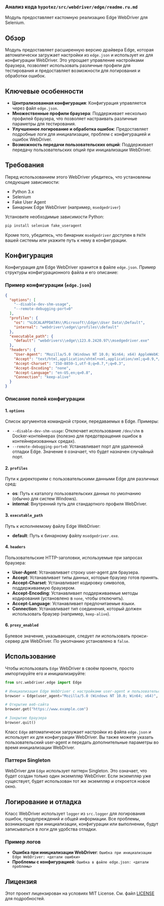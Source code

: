### Анализ кода `hypotez/src/webdriver/edge/readme.ru.md`

Модуль предоставляет кастомную реализацию Edge WebDriver для Selenium.

## Обзор

Модуль предоставляет расширенную версию драйвера Edge, которая автоматически загружает настройки из `edge.json` и использует их для конфигурации WebDriver. Это упрощает управление настройками браузера, позволяет использовать различные профили для тестирования и предоставляет возможности для логирования и обработки ошибок.

## Ключевые особенности

*   **Централизованная конфигурация**: Конфигурация управляется через файл `edge.json`.
*   **Множественные профили браузера**: Поддерживает несколько профилей браузера, что позволяет настраивать различные параметры для тестирования.
*   **Улучшенное логирование и обработка ошибок**: Предоставляет подробные логи для инициализации, проблем с конфигурацией и ошибок WebDriver.
*   **Возможность передачи пользовательских опций**: Поддерживает передачу пользовательских опций при инициализации WebDriver.

## Требования

Перед использованием этого WebDriver убедитесь, что установлены следующие зависимости:

*   Python 3.x
*   Selenium
*   Fake User Agent
*   Бинарник Edge WebDriver (например, `msedgedriver`)

Установите необходимые зависимости Python:

```bash
pip install selenium fake_useragent
```

Кроме того, убедитесь, что бинарник `msedgedriver` доступен в `PATH` вашей системы или укажите путь к нему в конфигурации.

## Конфигурация

Конфигурация для Edge WebDriver хранится в файле `edge.json`. Пример структуры конфигурационного файла и его описание:

### Пример конфигурации (`edge.json`)

```json
{
  "options": [
    "--disable-dev-shm-usage",
    "--remote-debugging-port=0"
  ],
  "profiles": {
    "os": "%LOCALAPPDATA%\\Microsoft\\Edge\\User Data\\Default",
    "internal": "webdriver\\edge\\profiles\\default"
  },
  "executable_path": {
    "default": "webdrivers\\edge\\123.0.2420.97\\msedgedriver.exe"
  },
  "headers": {
    "User-Agent": "Mozilla/5.0 (Windows NT 10.0; Win64; x64) AppleWebKit/537.36 (KHTML, like Gecko) Chrome/96.0.4664.110 Safari/537.36 Edg/96.0.1054.62",
    "Accept": "text/html,application/xhtml+xml,application/xml;q=0.9,*/*;q=0.8",
    "Accept-Charset": "ISO-8859-1,utf-8;q=0.7,*;q=0.3",
    "Accept-Encoding": "none",
    "Accept-Language": "en-US,en;q=0.8",
    "Connection": "keep-alive"
  }
}
```

### Описание полей конфигурации

#### 1. `options`

Список аргументов командной строки, передаваемых в Edge. Примеры:

*   `--disable-dev-shm-usage`: Отключает использование `/dev/shm` в Docker-контейнерах (полезно для предотвращения ошибок в контейнеризованных средах).
*   `--remote-debugging-port=0`: Устанавливает порт для удаленной отладки Edge. Значение `0` означает, что будет назначен случайный порт.

#### 2. `profiles`

Пути к директориям с пользовательскими данными Edge для различных сред:

*   **os**: Путь к каталогу пользовательских данных по умолчанию (обычно для систем Windows).
*   **internal**: Внутренний путь для стандартного профиля WebDriver.

#### 3. `executable_path`

Путь к исполняемому файлу Edge WebDriver:

*   **default**: Путь к бинарному файлу `msedgedriver.exe`.

#### 4. `headers`

Пользовательские HTTP-заголовки, используемые при запросах браузера:

*   **User-Agent**: Устанавливает строку user-agent для браузера.
*   **Accept**: Устанавливает типы данных, которые браузер готов принять.
*   **Accept-Charset**: Устанавливает кодировку символов, поддерживаемую браузером.
*   **Accept-Encoding**: Устанавливает поддерживаемые методы кодирования (установлено в `none`, чтобы отключить).
*   **Accept-Language**: Устанавливает предпочитаемые языки.
*   **Connection**: Устанавливает тип соединения, который должен использовать браузер (например, `keep-alive`).

#### 6. `proxy_enabled`

Булевое значение, указывающее, следует ли использовать прокси-сервер для WebDriver. По умолчанию установлено в `false`.

## Использование

Чтобы использовать `Edge` WebDriver в своём проекте, просто импортируйте его и инициализируйте:

```python
from src.webdriver.edge import Edge

# Инициализация Edge WebDriver с настройками user-agent и пользовательскими опциями
browser = Edge(user_agent="Mozilla/5.0 (Windows NT 10.0; Win64; x64)", options=["--headless", "--disable-gpu"])

# Открытие веб-сайта
browser.get("https://www.example.com")

# Закрытие браузера
browser.quit()
```

Класс `Edge` автоматически загружает настройки из файла `edge.json` и использует их для конфигурации WebDriver. Вы также можете указать пользовательский user-agent и передать дополнительные параметры во время инициализации WebDriver.

### Паттерн Singleton

WebDriver для `Edge` использует паттерн Singleton. Это означает, что будет создан только один экземпляр WebDriver. Если экземпляр уже существует, будет использован тот же экземпляр и откроется новое окно.

## Логирование и отладка

Класс WebDriver использует `logger` из `src.logger` для логирования ошибок, предупреждений и общей информации. Все проблемы, возникающие при инициализации, конфигурации или выполнении, будут записываться в логи для удобства отладки.

### Пример логов

*   **Ошибка при инициализации WebDriver**: `Ошибка при инициализации Edge WebDriver: <детали ошибки>`
*   **Проблемы с конфигурацией**: `Ошибка в файле edge.json: <детали проблемы>`

## Лицензия

Этот проект лицензирован на условиях MIT License. См. файл [LICENSE](../../LICENSE) для подробностей.